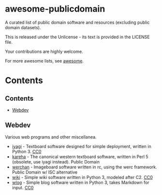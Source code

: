 # awesome-publicdomain

A curated list of public domain software and resources (excluding public domain datasets).

This is released under the Unlicense - its text is provided in the LICENSE file.

Your contributions are highly welcome.

For more awesome lists, see [awesome][1].

Contents
========

## Contents ##

- [Webdev](#webdev)

## Webdev ##

Various web programs and other miscellanea.

* [iyagi][3] - Textboard software designed for simple deployment, written in Python 3. [CC0][2]
* [kareha][7] - The canonical western textboard software, written in Perl 5 (obsolete, use iyagi instead). Public Domain
* [werchan][6] - Imageboard software written in rc, using the werc framework. Public Domain w/ ISC alternative
* [wiki][4] - Simple wiki software written in Python 3, modeled after C2. [CC0][2]
* [wlog][5] - Simple blog software written in Python 3, takes Markdown for input. [CC0][2]


[1]: https://github.com/sindresorhus/awesome
[2]: https://creativecommons.org/publicdomain/zero/1.0/legalcode
[3]: https://github.com/153/iyagi-bbs
[4]: https://github.com/153/wiki
[5]: https://github.com/153/wlog
[6]: https://github.com/kfarwell/werchan
[7]: https://wakaba.c3.cx/s/web/wakaba_kareha
